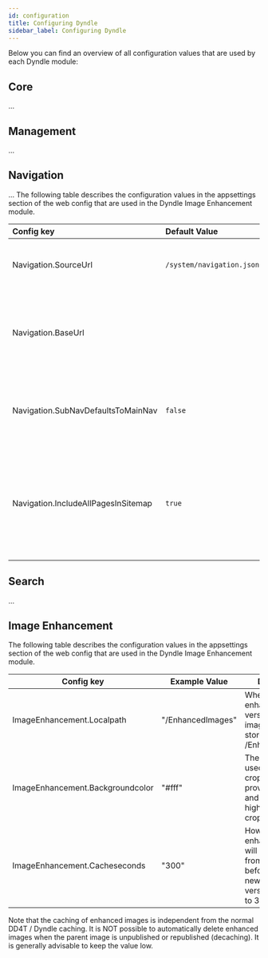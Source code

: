 ```yaml
---
id: configuration
title: Configuring Dyndle
sidebar_label: Configuring Dyndle
---
```


Below you can find an overview of all configuration values that are used by each Dyndle module:

## Core

...

## Management

...

## Navigation

...
The following table describes the configuration values in the appsettings section of the web config that are used in the Dyndle Image Enhancement module.

| Config key                          | Default Value            | Description |
| :---------------------------------- | :------------------------ | :----------------------------------------------------------- |
| Navigation.SourceUrl                | `/system/navigation.json` | Setting that determines the url of the navigation source page |
| Navigation.BaseUrl                  |                           | Setting that determines the navigation base url with which the URLs of the pages are prefixed in the sitemap.xml |
| Navigation.SubNavDefaultsToMainNav  | `false`                   | If true, the subnavigation is read from the root for pages whose level falls below the start level |
| Navigation.IncludeAllPagesInSitemap | `true`                    | Setting that determines whether to include all pages in sitemap. If set to false empty structuregroups are removed from the sitemap |



## Search

...

## Image Enhancement

The following table describes the configuration values in the appsettings section of the web config that are used in the Dyndle Image Enhancement module.

| Config key                       | Example Value     | Description                                                  |
| -------------------------------- | ----------------- | ------------------------------------------------------------ |
| ImageEnhancement.Localpath       | "/EnhancedImages" | Where the enhanced versions of the images will be stored (defaults to /EnhancedImages)   |
| ImageEnhancement.Backgroundcolor | "#fff"            | The color that is used when you crop an image and provide a width and height that's higher than the cropped area. |
| ImageEnhancement.Cacheseconds    | "300"              | How long the enhanced image will be retrieved from the cache before creating a new enhanced version. (defaults to 300) |

Note that the caching of enhanced images is independent from the normal DD4T / Dyndle caching. It is NOT possible to automatically delete enhanced images when the parent image is unpublished or republished (decaching). It is generally advisable to keep the value low. 